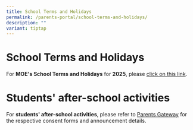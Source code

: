 ```yaml
---
title: School Terms and Holidays
permalink: /parents-portal/school-terms-and-holidays/
description: ""
variant: tiptap
---
```

<h1>School Terms and Holidays</h1>
<p>For&nbsp;<strong>MOE's School Terms and Holidays</strong>&nbsp;for&nbsp;<strong>2025</strong>,
please&nbsp;<a href="https://www.moe.gov.sg/news/press-releases/20240812-school-terms-and-holidays-for-2025" rel="noopener noreferrer nofollow" target="_blank">click on this link</a>.</p>
<h1>Students' after-school activities</h1>
<p>For&nbsp;<strong>students' after-school activities</strong>, please refer
to&nbsp;<a href="https://pg.moe.edu.sg/" rel="noopener noreferrer nofollow" target="_blank">Parents Gateway</a>&nbsp;for
the respective consent forms and announcement details.</p>